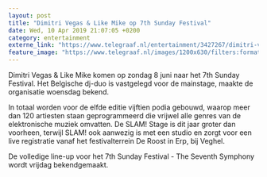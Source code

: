 ```yaml
---
layout: post
title: "Dimitri Vegas & Like Mike op 7th Sunday Festival"
date: Wed, 10 Apr 2019 21:07:05 +0200
category: entertainment
externe_link: "https://www.telegraaf.nl/entertainment/3427267/dimitri-vegas-like-mike-op-7th-sunday-festival"
feature_image: "https://www.telegraaf.nl/images/1200x630/filters:format(jpeg):quality(80)/cdn-kiosk-api.telegraaf.nl/e21f9266-5bc3-11e9-847b-0218eaf05005.jpg"
---
```


<p class="intro">Dimitri Vegas &amp; Like Mike komen op zondag 8 juni naar het 7th Sunday Festival. Het Belgische dj-duo is vastgelegd voor de mainstage, maakte de organisatie woensdag bekend.</p> <p>In totaal worden voor de elfde editie vijftien podia gebouwd, waarop meer dan 120 artiesten staan geprogrammeerd die vrijwel alle genres van de elektronische muziek omvatten. De SLAM! Stage is dit jaar groter dan voorheen, terwijl SLAM! ook aanwezig is met een studio en zorgt voor een live registratie vanaf het festivalterrein De Roost in Erp, bij Veghel.</p><p>De volledige line-up voor het 7th Sunday Festival - The Seventh Symphony wordt vrijdag bekendgemaakt.</p>
